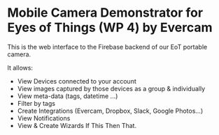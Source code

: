 # Mobile Camera Demonstrator for Eyes of Things (WP 4) by Evercam


This is the web interface to the Firebase backend of our EoT portable camera.

It allows:

* View Devices connected to your account
* View images captured by those devices as a group & individually
* View meta-data (tags, datetime ...)
* Filter by tags
* Create Integrations (Evercam, Dropbox, Slack, Google Photos...)
* View Notifications
* View & Create Wizards If This Then That.
